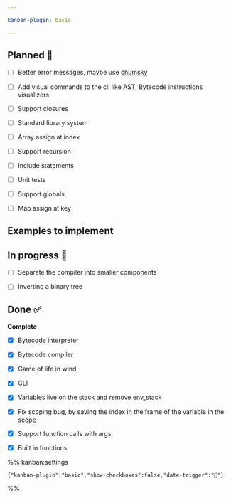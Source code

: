 ```yaml
---

kanban-plugin: basic

---
```


## Planned 🤔

- [ ] Better error messages, maybe use [chumsky](https://github.com/zesterer/chumsky/)
- [ ] Add visual commands to the cli like AST, Bytecode instructions visualizers
- [ ] Support closures
- [ ] Standard library system
- [ ] Array assign at index
- [ ] Support recursion
- [ ] Include statements
- [ ] Unit tests
- [ ] Support globals
- [ ] Map assign at key


## Examples to implement



## In progress 🚧

- [ ] Separate the compiler into smaller components
- [ ] Inverting a binary tree


## Done ✅

**Complete**
- [x] Bytecode interpreter
- [x] Bytecode compiler
- [x] Game of life in wind
- [x] CLI
- [x] Variables live on the stack and remove env_stack
- [x] Fix scoping bug, by saving the index in the frame of the variable in the scope
- [x] Support function calls with args
- [x] Built in functions




%% kanban:settings
```
{"kanban-plugin":"basic","show-checkboxes":false,"date-trigger":"📅"}
```
%%